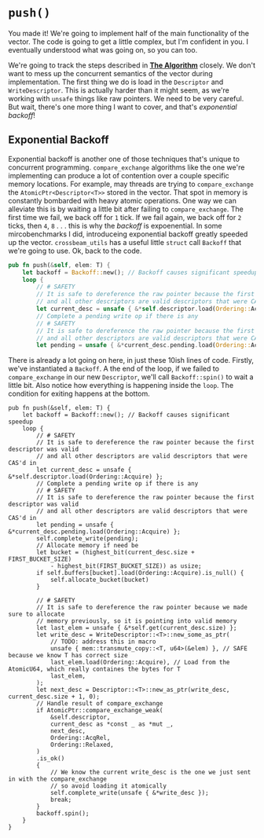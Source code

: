 # `push()`

You made it! We're going to implement half of the main functionality of the
vector. The code is going to get a little complex, but I'm confident in you. I
eventually understood what was going on, so you can too.

We're going to track the steps described in
[**The Algorithm**](../../paper/algorithm.md) closely. We don't want to mess up
the concurrent semantics of the vector during implementation. The first thing we
do is load in the `Descriptor` and `WriteDescriptor`. This is actually harder
than it might seem, as we're working with `unsafe` things like raw pointers. We
need to be very careful. But wait, there's one more thing I want to cover, and
that's _exponential backoff_!

## Exponential Backoff

Exponential backoff is another one of those techniques that's unique to
concurrent programming. `compare_exchange` algorithms like the one we're
implementing can produce a lot of contention over a couple specific memory
locations. For example, may threads are trying to `compare_exchange` the
`AtomicPtr<Descriptor<T>>` stored in the vector. That spot in memory is
constantly bombarded with heavy atomic operations. One way we can alleviate this
is by waiting a little bit after failing to `compare_exchange`. The first time
we fail, we back off for `1` tick. If we fail again, we back off for `2` ticks,
then `4`, `8` . . . this is why the _backoff_ is expoenential. In some
mircobenchmarks I did, introduceing exponential backoff greatly speeded up the
vector. `crossbeam_utils` has a useful little `struct` call `Backoff` that we're
going to use. Ok, back to the code.

```rust
pub fn push(&self, elem: T) {
    let backoff = Backoff::new(); // Backoff causes significant speedup
    loop {
        // # SAFETY
        // It is safe to dereference the raw pointer because the first descriptor was valid
        // and all other descriptors are valid descriptors that were CAS'd in
        let current_desc = unsafe { &*self.descriptor.load(Ordering::Acquire) };
        // Complete a pending write op if there is any
        // # SAFETY
        // It is safe to dereference the raw pointer because the first descriptor was valid
        // and all other descriptors are valid descriptors that were CAS'd in
        let pending = unsafe { &*current_desc.pending.load(Ordering::Acquire) };

```

There is already a lot going on here, in just these 10ish lines of code.
Firstly, we've instantiated a `Backoff`. A the end of the loop, if we failed to
`compare_exchange` in our new `Descriptor`, we'll call `Backoff::spin()` to wait
a little bit. Also notice how everything is happening inside the `loop`. The
condition for exiting happens at the bottom.



```
pub fn push(&self, elem: T) {
    let backoff = Backoff::new(); // Backoff causes significant speedup
    loop {
        // # SAFETY
        // It is safe to dereference the raw pointer because the first descriptor was valid
        // and all other descriptors are valid descriptors that were CAS'd in
        let current_desc = unsafe { &*self.descriptor.load(Ordering::Acquire) };
        // Complete a pending write op if there is any
        // # SAFETY
        // It is safe to dereference the raw pointer because the first descriptor was valid
        // and all other descriptors are valid descriptors that were CAS'd in
        let pending = unsafe { &*current_desc.pending.load(Ordering::Acquire) };
        self.complete_write(pending);
        // Allocate memory if need be
        let bucket = (highest_bit(current_desc.size + FIRST_BUCKET_SIZE)
            - highest_bit(FIRST_BUCKET_SIZE)) as usize;
        if self.buffers[bucket].load(Ordering::Acquire).is_null() {
            self.allocate_bucket(bucket)
        }

        // # SAFETY
        // It is safe to dereference the raw pointer because we made sure to allocate
        // memory previously, so it is pointing into valid memory
        let last_elem = unsafe { &*self.get(current_desc.size) };
        let write_desc = WriteDescriptor::<T>::new_some_as_ptr(
            // TODO: address this in macro
            unsafe { mem::transmute_copy::<T, u64>(&elem) }, // SAFE because we know T has correct size
            last_elem.load(Ordering::Acquire), // Load from the AtomicU64, which really containes the bytes for T
            last_elem,
        );
        let next_desc = Descriptor::<T>::new_as_ptr(write_desc, current_desc.size + 1, 0);
        // Handle result of compare_exchange
        if AtomicPtr::compare_exchange_weak(
            &self.descriptor,
            current_desc as *const _ as *mut _,
            next_desc,
            Ordering::AcqRel,
            Ordering::Relaxed,
        )
        .is_ok()
        {
            // We know the current write_desc is the one we just sent in with the compare_exchange
            // so avoid loading it atomically
            self.complete_write(unsafe { &*write_desc });
            break;
        }
        backoff.spin();
    }
}

```
